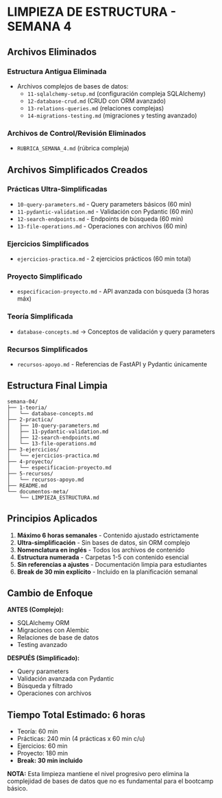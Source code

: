# LIMPIEZA DE ESTRUCTURA - SEMANA 4

## Archivos Eliminados

### Estructura Antigua Eliminada

- Archivos complejos de bases de datos:
  - `11-sqlalchemy-setup.md` (configuración compleja SQLAlchemy)
  - `12-database-crud.md` (CRUD con ORM avanzado)
  - `13-relations-queries.md` (relaciones complejas)
  - `14-migrations-testing.md` (migraciones y testing avanzado)

### Archivos de Control/Revisión Eliminados

- `RUBRICA_SEMANA_4.md` (rúbrica compleja)

## Archivos Simplificados Creados

### Prácticas Ultra-Simplificadas

- `10-query-parameters.md` - Query parameters básicos (60 min)
- `11-pydantic-validation.md` - Validación con Pydantic (60 min)
- `12-search-endpoints.md` - Endpoints de búsqueda (60 min)
- `13-file-operations.md` - Operaciones con archivos (60 min)

### Ejercicios Simplificados

- `ejercicios-practica.md` - 2 ejercicios prácticos (60 min total)

### Proyecto Simplificado

- `especificacion-proyecto.md` - API avanzada con búsqueda (3 horas máx)

### Teoría Simplificada

- `database-concepts.md` → Conceptos de validación y query parameters

### Recursos Simplificados

- `recursos-apoyo.md` - Referencias de FastAPI y Pydantic únicamente

## Estructura Final Limpia

```
semana-04/
├── 1-teoria/
│   └── database-concepts.md
├── 2-practica/
│   ├── 10-query-parameters.md
│   ├── 11-pydantic-validation.md
│   ├── 12-search-endpoints.md
│   └── 13-file-operations.md
├── 3-ejercicios/
│   └── ejercicios-practica.md
├── 4-proyecto/
│   └── especificacion-proyecto.md
├── 5-recursos/
│   └── recursos-apoyo.md
├── README.md
└── documentos-meta/
    └── LIMPIEZA_ESTRUCTURA.md
```

## Principios Aplicados

1. **Máximo 6 horas semanales** - Contenido ajustado estrictamente
2. **Ultra-simplificación** - Sin bases de datos, sin ORM complejo
3. **Nomenclatura en inglés** - Todos los archivos de contenido
4. **Estructura numerada** - Carpetas 1-5 con contenido esencial
5. **Sin referencias a ajustes** - Documentación limpia para estudiantes
6. **Break de 30 min explícito** - Incluido en la planificación semanal

## Cambio de Enfoque

**ANTES (Complejo):**

- SQLAlchemy ORM
- Migraciones con Alembic
- Relaciones de base de datos
- Testing avanzado

**DESPUÉS (Simplificado):**

- Query parameters
- Validación avanzada con Pydantic
- Búsqueda y filtrado
- Operaciones con archivos

## Tiempo Total Estimado: 6 horas

- Teoría: 60 min
- Prácticas: 240 min (4 prácticas x 60 min c/u)
- Ejercicios: 60 min
- Proyecto: 180 min
- **Break: 30 min incluido**

**NOTA:** Esta limpieza mantiene el nivel progresivo pero elimina la complejidad de bases de datos que no es fundamental para el bootcamp básico.
